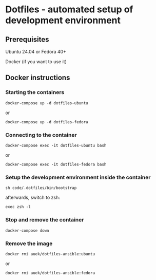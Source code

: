 # Dotfiles - automated setup of development environment

## Prerequisites
Ubuntu 24.04 or Fedora 40+

Docker (if you want to use it)

## Docker instructions

### Starting the containers

`docker-compose up -d dotfiles-ubuntu`

or

`docker-compose up -d dotfiles-fedora`

### Connecting to the container

`docker-compose exec -it dotfiles-ubuntu bash`

or

`docker-compose exec -it dotfiles-fedora bash`


### Setup the development environment inside the container

`sh code/.dotfiles/bin/bootstrap` 

afterwards, switch to zsh:

`exec zsh -l`

### Stop and remove the container
`docker-compose down`

### Remove the image
`docker rmi auek/dotfiles-ansible:ubuntu`

or

`docker rmi auek/dotfiles-ansible:fedora`



